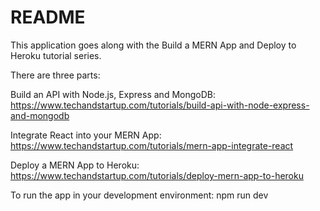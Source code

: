 # README

This application goes along with the Build a MERN App and Deploy to Heroku tutorial series. 

There are three parts:

Build an API with Node.js, Express and MongoDB: https://www.techandstartup.com/tutorials/build-api-with-node-express-and-mongodb

Integrate React into your MERN App: https://www.techandstartup.com/tutorials/mern-app-integrate-react

Deploy a MERN App to Heroku: https://www.techandstartup.com/tutorials/deploy-mern-app-to-heroku

To run the app in your development environment:
npm run dev